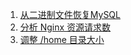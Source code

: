 1. [从二进制文件恢复MySQL](./mysql_binlog2sql.sh)
1. [分析 Nginx 资源请求数](./analysis_nginx_access_log.sh)
1. [调整 /home 目录大小](./vol_home_root.md)